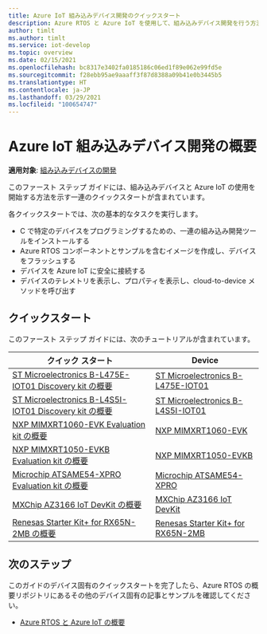 ```yaml
---
title: Azure IoT 組み込みデバイス開発のクイックスタート
description: Azure RTOS と Azure IoT を使用して、組み込みデバイス開発を行う方法を示すクイックスタート ガイドです。
author: timlt
ms.author: timlt
ms.service: iot-develop
ms.topic: overview
ms.date: 02/15/2021
ms.openlocfilehash: bc8317e3402fa0185186c06ed1f89e062e99fd5e
ms.sourcegitcommit: f28ebb95ae9aaaff3f87d8388a09b41e0b3445b5
ms.translationtype: HT
ms.contentlocale: ja-JP
ms.lasthandoff: 03/29/2021
ms.locfileid: "100654747"
---
```

# <a name="getting-started-with-azure-iot-embedded-device-development"></a>Azure IoT 組み込みデバイス開発の概要

**適用対象**: [組み込みデバイスの開発](about-iot-develop.md#embedded-device-development)

このファースト ステップ ガイドには、組み込みデバイスと Azure IoT の使用を開始する方法を示す一連のクイックスタートが含まれています。 

各クイックスタートでは、次の基本的なタスクを実行します。
* C で特定のデバイスをプログラミングするための、一連の組み込み開発ツールをインストールする
* Azure RTOS コンポーネントとサンプルを含むイメージを作成し、デバイスをフラッシュする
* デバイスを Azure IoT に安全に接続する
* デバイスのテレメトリを表示し、プロパティを表示し、cloud-to-device メソッドを呼び出す

## <a name="quickstarts"></a>クイックスタート
このファースト ステップ ガイドには、次のチュートリアルが含まれています。

|クイック スタート|Device|
|---------------|-----|
|[ST Microelectronics B-L475E-IOT01 Discovery kit の概要](https://go.microsoft.com/fwlink/p/?linkid=2129536) |[ST Microelectronics B-L475E-IOT01](https://www.st.com/content/st_com/en/products/evaluation-tools/product-evaluation-tools/mcu-mpu-eval-tools/stm32-mcu-mpu-eval-tools/stm32-discovery-kits/b-l475e-iot01a.html)|
|[ST Microelectronics B-L4S5I-IOT01 Discovery kit の概要](https://github.com/azure-rtos/getting-started/tree/master/STMicroelectronics/STM32L4_L4+) |[ST Microelectronics B-L4S5I-IOT01](https://www.st.com/en/evaluation-tools/b-l4s5i-iot01a.html)|
|[NXP MIMXRT1060-EVK Evaluation kit の概要](https://go.microsoft.com/fwlink/p/?linkid=2129821) |[NXP MIMXRT1060-EVK](https://www.nxp.com/design/development-boards/i-mx-evaluation-and-development-boards/mimxrt1060-evk-i-mx-rt1060-evaluation-kit:MIMXRT1060-EVK)|
|[NXP MIMXRT1050-EVKB Evaluation kit の概要](https://github.com/azure-rtos/getting-started/tree/master/NXP/MIMXRT1050-EVKB) |[NXP MIMXRT1050-EVKB](https://www.nxp.com/design/development-boards/i-mx-evaluation-and-development-boards/i-mx-rt1050-evaluation-kit:MIMXRT1050-EVK)|
|[Microchip ATSAME54-XPRO Evaluation kit の概要](https://go.microsoft.com/fwlink/p/?linkid=2129537) |[Microchip ATSAME54-XPRO](https://www.microchip.com/developmenttools/productdetails/atsame54-xpro)|
|[MXChip AZ3166 IoT DevKit の概要](https://github.com/azure-rtos/getting-started/tree/master/MXChip/AZ3166) |[MXChip AZ3166 IoT DevKit](https://microsoft.github.io/azure-iot-developer-kit/)|
|[Renesas Starter Kit+ for RX65N-2MB の概要](https://github.com/azure-rtos/getting-started/tree/master/Renesas/RSK_RX65N_2MB) |[Renesas Starter Kit+ for RX65N-2MB](https://www.renesas.com/us/en/products/microcontrollers-microprocessors/rx-32-bit-performance-efficiency-mcus/rx65n-2mb-starter-kit-plus-renesas-starter-kit-rx65n-2mb)|

## <a name="next-steps"></a>次のステップ
このガイドのデバイス固有のクイックスタートを完了したら、Azure RTOS の概要リポジトリにあるその他のデバイス固有の記事とサンプルを確認してください。
* [Azure RTOS と Azure IoT の概要](https://github.com/azure-rtos/getting-started)